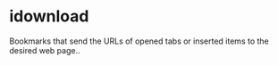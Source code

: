 # idownload
Bookmarks that send the URLs of opened tabs or inserted items to the desired web page..

